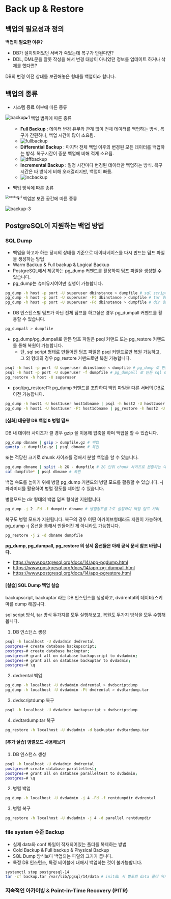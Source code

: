 # Back up & Restore

## 백업의 필요성과 정의

**백업이 필요한 이유?**

- DB가 설치되어있던 서버가 죽었는데 복구가 안된다면?
- DDL, DML문을 잘못 작성을 해서 변경 대상이 아니었던 정보를 업데이트 하거나 삭제를 했다면?



DB의 변경 이전 상태를 보관해놓은 형태를 백업이라 합니다.



## 백업의 종류

- 시스템 종료 여부에 따른 종류

<img src="./images/backup-1.png" alt="backup-1" style="zoom:100%;" align="left"/>



- 백업 범위에 따른 종류
  - **Full Backup** : 데이터 변경 유무와 관계 없이 전체 데이터를 백업하는 방식. 복구가 간편하나, 백업 시간이 많이 소요됨.
  - <img src="./images/fullbackup.png" alt="fullbackup" style="zoom:100%;" align="left" />
  - **Differential Backup** : 마지막 전체 백업 이후의 변경된 모든 데이터를 백업하는 방식. 복구시간이 증분 백업에 비해 적게 소요됨.
  - <img src="./images/dffbackup.png" alt="dffbackup" style="zoom:100%;" align="left"/>
  - **Incremental Backup** : 일정 시간마다 변경된 데이터만 백업하는 방식. 복구 시간은 타 방식에 비해 오래걸리지만, 백업이 빠름.
  - <img src="./images/incbackup.png" alt="incbackup" style="zoom:100%;" align="left" />



- 백업 방식에 따른 종류

<img src="./images/backup-2.png" alt="backup-2" style="zoom:67%;" align="left" />



- 백업본 보관 공간에 따른 종류

![backup-3](./images/backup-3.png)



## PostgreSQL이 지원하는 백업 방법

### SQL Dump

- 백업을 하고자 하는 당시의 상태를 기준으로 데이터베이스를 다시 만드는 덤프 파일을 생성하는 방법
- Warm Backup & Full backup & Logical Backup
- PostgreSQL에서 제공하는 pg_dump 커맨드를 활용하여 덤프 파일을 생성할 수 있습니다.
- pg_dump는 슈퍼유저여야만 실행이 가능합니다.

```bash
pg_dump -h host -p port -U superuser dbinstance > dumpfile # sql script 형태로 백업
pg_dump -h host -p port -U superuser -Ft dbinstance > dumpfile # tar 형태로 백업
pg_dump -h host -p port -U superuser -Fd dbinstance > dumpfile # dir 형태로 백업
```

- DB 인스턴스별 덤프가 아닌 전체 덤프를 하고싶은 경우 pg_dumpall 커맨드를 활용할 수 있습니다.

```bash
pg_dumpall > dumpfile
```

- pg_dump/pg_dumpall로 만든 덤프 파일은 psql 커맨드 또는 pg_restore 커맨드를 통해 복원이 가능합니다.
  - 단, sql script 형태로 만들어진 덤프 파일은 psql 커맨드로만 복원 가능하고, 그 외 형태의 경우 pg_restore 커맨드로만 복원 가능합니다.

```bash
psql -h host -p port -U superuser dbinstance < dumpfile # pg_dump 로 만든 sql script 파일 기준 예시
psql -h host -p port -U superuser -f dumpfile # pg_dumpall 로 만든 sql script 파일 기준 예시
pg_restore -h host -U superuser 
```

- psql/pg_restorel과 pg_dump 커맨드를 조합하여 백업 파일을 다른 서버의 DB로 이전 가능합니다.

```bash
pg_dump -h host1 -U host1user host1dbname | psql -h host2 -U host2user host2dbname
pg_dump -h host1 -U host1user -Ft host1dbname | pg_restore -h host2 -U host2user -d host2dbname
```



#### [심화] 대용량 DB 백업 & 병렬 덤프

DB 내 데이터 사이즈가 클 경우 gzip 을 이용해 압축을 하며 백업을 할 수 있습니다.

```bash
pg_dump dbname | gzip > dumpfile.gz # 백업
gunzip -c dumpfile.gz | psql dbname # 복원
```

또는 적당한 크기로 chunk 사이즈를 정해서 분할 백업을 할 수 있습니다.

```bash
pg_dump dbname | split -b 2G - dumpfile # 2G 단위 chunk 사이즈로 분할하는 예시
cat dumpfile* | psql dbname # 복원
```

백업 속도를 높이기 위해 병렬 pg_dump 커맨드의 병렬 모드를 활용할 수 있습니다. -j 파라미터를 활용하여 병렬 정도를 제어할 수 있습니다.

병렬모드는 dir 형태의 백업 덤프 형식만  지원합니다.

```bash
pg_dump -j 2 -Fd -f dumpdir dbname # 병렬정도를 2로 설정하여 백업 덤프 처리
```

복구도 병렬 모드가 지원됩니다. 복구의 경우 어떤 아카이브형태라도 지원이 가능하며, pg_dump -j  옵션을 통해서 만들어진 게 아니라도 가능합니다.

```bash
pg_restore -j 2 -d dbname dumpfile
```



**pg_dump, pg_dumpall, pg_restore 의 상세 옵션들은 아래 공식 문서 참조 바랍니다.**

- https://www.postgresql.org/docs/14/app-pgdump.html
- https://www.postgresql.org/docs/14/app-pg-dumpall.html
- https://www.postgresql.org/docs/14/app-pgrestore.html



#### [실습] SQL Dump 백업 실습

backupscript, backuptar 라는 DB 인스턴스를 생성하고, dvdrental의 데이터/스키마를 dump 해봅니다. 

sql script 방식, tar 방식 두가지를 모두 실행해보고, 복원도 두가지 방식을 모두 수행해봅니다.



1. DB 인스턴스 생성

```bash
psql -h localhost -U dvdadmin dvdrental
postgres=# create database backupscript;
postgres=# create database backuptar;
postgres=# grant all on database backupscript to dvdadmin;
postgres=# grant all on database backuptar to dvdadmin;
postgres=# \q
```

2. dvdrental 백업

```bash
pg_dump -h localhost -U dvdadmin dvdrental > dvdscriptdump
pg_dump -h localhost -U dvdadmin -Ft dvdrental > dvdtardump.tar
```

3. dvdscriptdump 복구

```bash
psql -h localhost -U dvdadmin backupscript < dvdscriptdump
```

4. dvdtardump.tar 복구

```bash
pg_restore -h localhost -U dvdadmin -d backuptar dvdtardump.tar
```

#### [추가 실습] 병렬모드 사용해보기

1. DB 인스턴스 생성

```bash
psql -h localhost -U dvdadmin dvdrental
postgres=# create database paralleltest;
postgres=# grant all on database paralleltest to dvdadmin;
postgres=# \q
```

2. 병렬 백업

```bash
pg_dump -h localhost -U dvdadmin -j 4 -Fd -f rentdumpdir dvdrental
```

3. 병렬 복구

```bash
pg_restore -h localhost -U dvdadmin -j 4 -d parallel rentdumpdir
```



### file system 수준 Backup

- 실제 data와 conf 파일이 적재되어있는 폴더를 복제하는 방법
- Cold Backup & Full backup & Physical Backup
- SQL Dump 방식보다 백업되는 파일의 크기가 큽니다.
- 특정 DB 인스턴스, 특정 테이블에 대해서 백업하는 것이 불가능합니다.

```bash
systemctl stop postgresql-14
tar -cf backup.tar /var/lib/pgsql/14/data # initdb 시 별도의 data 폴더 위치를 설정하지 않았을 경우에만 위치 해당.
```



### 지속적인 아카이빙 & Point-in-Time Recovery (PITR)







